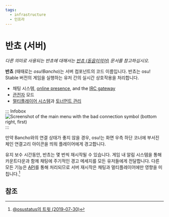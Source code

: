 ```yaml
---
tags:
  - infrastructure
  - 인프라
---
```


# 반쵸 (서버)

*다른 의미로 사용되는 반쵸에 대해서는 [반쵸 (동음이의어)](/wiki/Disambiguation/Bancho) 문서를 참고하십시오.*

**반쵸** (때때로는 *osu!Bancho*)는 서버 컴포넌트의 코드 이름입니다. 반쵸는 osu! Stable 버전의 게임을 실행하는 유저 간의 실시간 상호작용을 처리합니다.

- 채팅 시스템, [online presence](/wiki/Client/Interface/Chat_console#extended-chat-console), and the [IRC gateway](/wiki/Community/Internet_Relay_Chat)
- [관전자](/wiki/Gameplay/Spectating) 모드
- [멀티플레이어 시스템](/wiki/Client/Interface/Multiplayer)과 [토너먼트 관리](/wiki/osu!_tournament_client/osu!tourney/Tournament_management_commands)

::: Infobox
![](img/connection-warning.png "Screenshot of the main menu with the bad connection symbol (bottom right, first)")
:::

만약 Bancho와의 연결 상태가 좋지 않을 경우, osu!는 화면 우측 하단 코너에 부서진 체인 연결고리 아이콘을 띄워 플레이어에게 경고합니다.

유지 보수 시간동안, 반쵸는 몇 번씩 재시작될 수 있습니다. 게임 내 알림 시스템을 통해 카운트다운과 함께 채팅에 주기적인 경고 메세지를 모든 유저들에게 전달합니다. 다른 모든 기능은 [API](/wiki/osu!api)를 통해 처리되므로 서버 재시작은 채팅과 멀티플레이어에만 영향을 미칩니다.[^score-upload-ref]

## 참조

[^score-upload-ref]: [@osustatus의 트윗 (2019-07-30)](https://twitter.com/osustatus/status/1156092746685243392)
